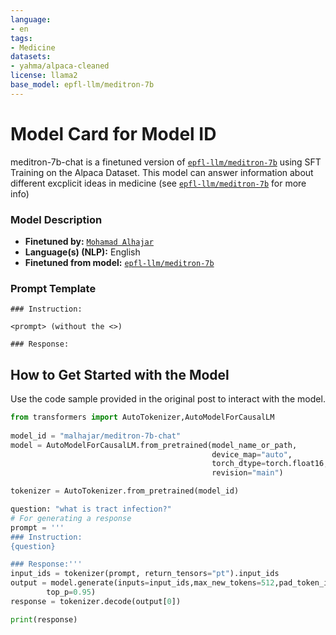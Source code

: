 ```yaml
---
language:
- en
tags:
- Medicine
datasets:
- yahma/alpaca-cleaned
license: llama2
base_model: epfl-llm/meditron-7b
---
```

# Model Card for Model ID

<!-- Provide a quick summary of what the model is/does. -->
meditron-7b-chat is a finetuned version of [`epfl-llm/meditron-7b`](https://huggingface.co/epfl-llm/meditron-7b) using SFT Training on the Alpaca Dataset.
This model can answer information about different excplicit ideas in medicine (see [`epfl-llm/meditron-7b`](https://huggingface.co/epfl-llm/meditron-7b) for more info)

### Model Description

- **Finetuned by:** [`Mohamad Alhajar`](https://www.linkedin.com/in/muhammet-alhajar/) 
- **Language(s) (NLP):** English
- **Finetuned from model:** [`epfl-llm/meditron-7b`](https://huggingface.co/epfl-llm/meditron-7b)

### Prompt Template
```
### Instruction:

<prompt> (without the <>)

### Response:
```


## How to Get Started with the Model

Use the code sample provided in the original post to interact with the model.
```python
from transformers import AutoTokenizer,AutoModelForCausalLM
 
model_id = "malhajar/meditron-7b-chat"
model = AutoModelForCausalLM.from_pretrained(model_name_or_path,
                                             device_map="auto",
                                             torch_dtype=torch.float16,
                                             revision="main")

tokenizer = AutoTokenizer.from_pretrained(model_id)

question: "what is tract infection?"
# For generating a response
prompt = '''
### Instruction:
{question} 

### Response:'''
input_ids = tokenizer(prompt, return_tensors="pt").input_ids
output = model.generate(inputs=input_ids,max_new_tokens=512,pad_token_id=tokenizer.eos_token_id,top_k=50, do_sample=True,
        top_p=0.95)
response = tokenizer.decode(output[0])

print(response)
```